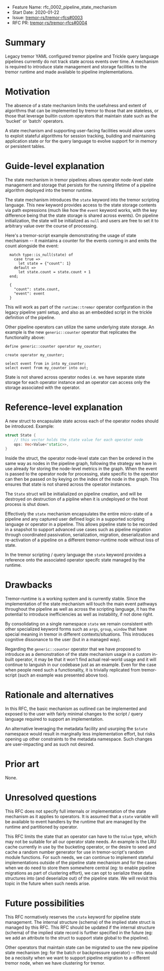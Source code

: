 - Feature Name: rfc_0002_pipeline_state_mechanism
- Start Date: 2020-01-22
- Issue: [tremor-rs/tremor-rfcs#0003](https://github.com/tremor-rs/tremor-rfcs/issues/3)
- RFC PR: [tremor-rs/tremor-rfcs#0004](https://github.com/tremor-rs/tremor-rfcs/pull/4)

# Summary
[summary]: #summary

Legacy tremor YAML configured tremor pipeline and Trickle query language pipelines
currently do not track state across events over time. A mechanism is required to
introduce state management and storage facilities to the tremor runtime and made
available to pipeline implementations.

# Motivation
[motivation]: #motivation

The absence of a state mechanism limits the usefulness and extent of algorithms that
can be implemented by tremor to those that are stateless, or those that leverage builtin
custom operators that maintain state such as the 'bucket' or 'batch' operators.

A state mechanism and supporting user-facing facilities would allow users to exploit
stateful algorithms for session tracking, building and maintaining application state
or for the query language to evolve support for in memory or persistent tables.

# Guide-level explanation
[guide-level-explanation]: #guide-level-explanation

The state mechanism in tremor pipelines allows operator node-level state
management and storage that persists for the running lifetime of a pipeline
algorithm deployed into the tremor runtime.

The state mechanism introduces the `state` keyword into the tremor scripting
language. This new keyword provides access to the state storage contents via path
expressions (much like how the `event` keyword works, with the key difference
being that the state storage is shared across events). On pipeline initialization,
the state will be initialized as `null` and users are free to set it to arbitrary
value over the course of processing.

Here's a tremor-script example demonstrating the usage of state mechanism --
it maintains a counter for the events coming in and emits the count alongside
the event:

```tremor
  match type::is_null(state) of
    case true =>
      let state = {"count": 1}
    default =>
      let state.count = state.count + 1
  end;

  {
    "count": state.count,
    "event": event
  }
```

This will work as part of the `runtime::tremor` operator confguration in the legacy
pipeline yaml setup, and also as an embedded script in the trickle definition of
the pipeline.

Other pipeline operators can utilize the same underlying state storage. An example
is the new `generic::counter` operator that replicates the functionality above:

```trickle
define generic::counter operator my_counter;

create operator my_counter;

select event from in into my_counter;
select event from my_counter into out;
```

State is not shared across operator nodes i.e. we have separate state storage for
each operator instance and an operator can access only the storage associated with
the operator.


# Reference-level explanation
[reference-level-explanation]: #reference-level-explanation

A new struct to encapsulate state across each of the operator nodes should be
introduced. Example:

```rust
struct State {
    // this vector holds the state value for each operator node
    ops: Vec<Value<'static>>,
}
```

Inside the struct, the operator node-level state can then be ordered in the same
way as nodes in the pipeline graph, following the strategy we have in use already
for storing the node-level metrics in the graph. When the event is passed to
the operator node for processing, state specific to the operator can then be
passed on by keying on the index of the node in the graph. This ensures that
state is not shared across the operator instances.

The `State` struct will be initialialized on pipeline creation,
and will be destroyed on destruction of a pipline when it is undeployed or
the host process is shut down.

Effectively the `state` mechanism encapsulates the entire micro-state of
a pipeline and any captured user defined logic in a supported scripting
language or operator in a pipeline. This allows pipeline state to be recorded
in a snapshot to support advanced use cases such as pipeline migration through
coordinated passivation, serialization, migration, deserialization and re-activation
of a pipeline on a different tremor-runtime node without loss of state.

In the tremor scripting / query language the `state` keyword provides a reference
onto the associated operator specifc state managed by the runtime.


# Drawbacks
[drawbacks]: #drawbacks

Tremor-runtime is a working system and is currently stable. Since the implementation
of the state mechanism will touch the main event pathways throughout the pipeline
as well as across the scripting language, it has the potential to introduce
inefficiencies as well as instability, if not done right.

By consolidating on a single namespace `state` we remain consistent with
other specialized keyword forms such as `args`, `group`, `window` that have
special meaning in tremor in different contexts/situations. This introduces
cognitive dissonance to the user (but in a managed way).

Regarding the `generic::counter` operator that we have proposed to introduce as
a demonstration of the state mechanism usage in a custom in-built operator, it
may be that it won't find actual real-world usage and it will continue to languish
in our codebase just as an example. Even for the case when people need such a
functionality, it is trivially replicated from tremor-script (such an example was
presented above too).

# Rationale and alternatives
[rationale-and-alternatives]: #rationale-and-alternatives

In this RFC, the basic mechanism as outlined can be implemented and exposed
to the user with fairly minimal changes to the script / query language required
to support an implementation.

An alternative leveraging the metadata facility and usurping the `$state`
namespace would result in marginally less implementation effort, but risks
opening up other constraints to the metadata namespace. Such changes are
user-impacting and as such not desired.

# Prior art
[prior-art]: #prior-art

None.

# Unresolved questions
[unresolved-questions]: #unresolved-questions

This RFC does not specify full internals or implementation of the state mechanism
as it applies to operators. It is assumed that a `state` variable will be available
to event handlers by the runtime that are managed by the runtime and partitioned
by operator.

This RFC limits the state that an operator can have to the `Value` type, which may
not be suitable for all our operator state needs. An example is the LRU cache
currently in use by the bucketing operator, or the desire to seed and cache a
random number generator for use in tremor-script's random module functions. For
such needs, we can continue to implement stateful implementations outside of the
pipeline state mechanism and for the cases when we do need to store them somewhere
central (eg: to enable pipeline migrations as part of clustering effort), we can
opt to serialize these data structures into (and deserialize out) of the pipeline
state. We will revisit this topic in the future when such needs arise.

# Future possibilities
[future-possibilities]: #future-possibilities

This RFC normatively reserves the `state` keyword for pipeline state
management. The internal structure (schema) of the implied state struct
is managed by this RFC. This RFC should be updated if the internal structure
(schema) of the implied state record is further specified in the future (eg:
we add an attribute to the struct to support state global to the pipeline).

Other operators that maintain state can be migrated to use the new pipeline
state mechanism (eg: for the batch or backpressure operator) -- this would
be a necissity when we want to support pipeline migration to a different tremor
node, when we have clustering for tremor.
